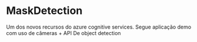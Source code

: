 # MaskDetection
Um dos novos recursos do azure cognitive services. Segue aplicação demo com uso de câmeras + API De object detection
